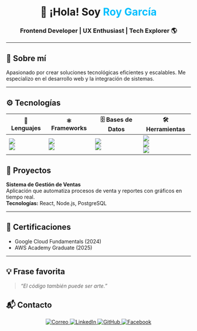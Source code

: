 
<h1 align="center">🚀 ¡Hola! Soy <span style="color:#00BFFF">Roy García</span></h1>
<h3 align="center">Frontend Developer | UX Enthusiast | Tech Explorer 🌎</h3>


---

## 🧠 Sobre mí
Apasionado por crear soluciones tecnológicas eficientes y escalables. Me especializo en el desarrollo web y la integración de sistemas. 

---

## ⚙️ Tecnologías
| 🧩 **Lenguajes** | ⚛️ **Frameworks** | 🗄️ **Bases de Datos** | 🛠️ **Herramientas** |
|------------------|------------------|----------------------|----------------------|
| <img src="https://img.shields.io/badge/Python-3776AB?style=for-the-badge&logo=python&logoColor=white" /> <br> <img src="https://img.shields.io/badge/JavaScript-F7DF1E?style=for-the-badge&logo=javascript&logoColor=black" /> | <img src="https://img.shields.io/badge/React-61DAFB?style=for-the-badge&logo=react&logoColor=black" /> <br> <img src="https://img.shields.io/badge/Django-092E20?style=for-the-badge&logo=django&logoColor=white" /> | <img src="https://img.shields.io/badge/MySQL-4479A1?style=for-the-badge&logo=mysql&logoColor=white" /> <br> <img src="https://img.shields.io/badge/MongoDB-47A248?style=for-the-badge&logo=mongodb&logoColor=white" /> | <img src="https://img.shields.io/badge/Git-F05032?style=for-the-badge&logo=git&logoColor=white" /> <br> <img src="https://img.shields.io/badge/VSCode-007ACC?style=for-the-badge&logo=visual-studio-code&logoColor=white" /> <br> <img src="https://img.shields.io/badge/Docker-2496ED?style=for-the-badge&logo=docker&logoColor=white" /> |

## 🚀 Proyectos
**Sistema de Gestión de Ventas**  
Aplicación que automatiza procesos de venta y reportes con gráficos en tiempo real.  
**Tecnologías:** React, Node.js, PostgreSQL

---
## 🏅 Certificaciones
- Google Cloud Fundamentals (2024)
- AWS Academy Graduate (2025)

---
## 💡 Frase favorita
> *“El código también puede ser arte.”*

## 📬 Contacto

<p align="center">
  <a href="mailto:roy.garcia.27@unsch.edu.pe">
    <img src="https://img.shields.io/badge/Gmail-D14836?style=for-the-badge&logo=gmail&logoColor=white" alt="Correo" />
  </a>
  <a href="https://linkedin.com/in/" target="_blank">
    <img src="https://img.shields.io/badge/LinkedIn-0077B5?style=for-the-badge&logo=linkedin&logoColor=white" alt="LinkedIn" />
  </a>
  <a href="https://github.com/roygarcia27-collab" target="_blank">
    <img src="https://img.shields.io/badge/GitHub-181717?style=for-the-badge&logo=github&logoColor=white" alt="GitHub" />
  </a>
  <a href="https://www.facebook.com/roymanuelgarciahuaman" target="_blank">
    <img src="https://img.shields.io/badge/Facebook-1877F2?style=for-the-badge&logo=facebook&logoColor=white" alt="Facebook" />
  </a>
</p>
